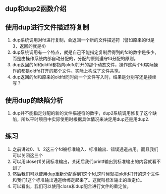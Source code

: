 ## dup和dup2函数介绍

## 使用dup进行文件描述符复制
1. dup系统调用对fd进行复制，会返回一个新的文件描述符（譬如原来的fd是3，返回的就是4）
1. dup系统调用有一个特点，就是自己不能指定复制后得到的fd的数字是多少，而是由操作系统内部自动分配的，分配的原则遵守fd分配的原则。
2. dup返回的fd和oldfd都指向oldfd打开的那个动态文件，操作这两个fd实际操作的都是oldfd打开的那个文件。实际上构成了文件共享。
3. dup返回的fd和原来的oldfd同时向一个文件写入时，结果是分别写还是接续写？

## 使用dup的缺陷分析
1. dup并不能指定分配的新的文件描述符的数字，dup2系统调用修复了这个缺陷，所以平时项目中实际使用时根据具体情况来决定用dup还是用dup2.

## 练习
1. 之前讲过0、1、2这三个fd被标准输入、标准输出、错误通道占用。而且我们可以关闭这三个
2. 可以用close(1)关闭标准输出，关闭后我们printf输出到标准输出的内容就看不到了
3. 然后我们可以使用dup重新分配得到1这个fd,这时候就把oldfd打开的这个文件和我们1这个标准输出通道给绑定起来了。这就叫标准输出的重定位。
4. 可以看出，我们可以使用close和dup配合进行文件的重定位。
